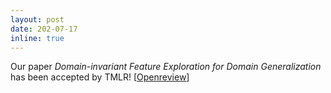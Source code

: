 ```yaml
---
layout: post
date: 202-07-17
inline: true
---
```


Our paper *Domain-invariant Feature Exploration for Domain Generalization* has been accepted by TMLR! [[Openreview](https://openreview.net/forum?id=0xENE7HiYm)]

